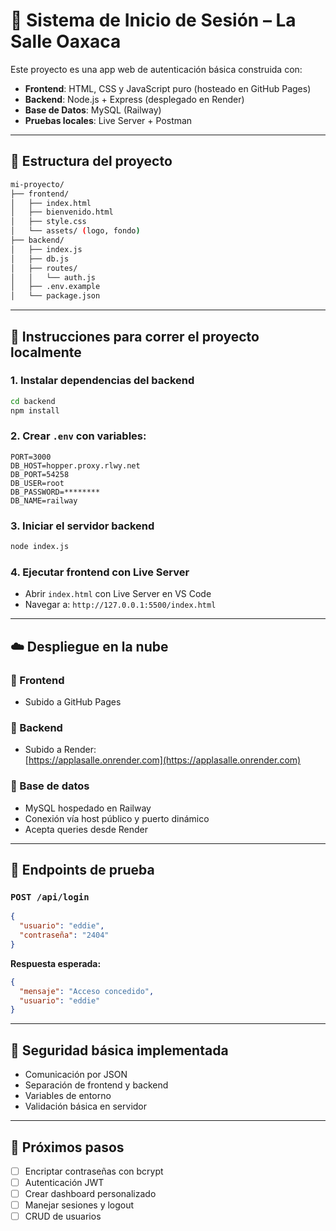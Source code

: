 
# 🔐 Sistema de Inicio de Sesión – La Salle Oaxaca

Este proyecto es una app web de autenticación básica construida con:

- **Frontend**: HTML, CSS y JavaScript puro (hosteado en GitHub Pages)
- **Backend**: Node.js + Express (desplegado en Render)
- **Base de Datos**: MySQL (Railway)
- **Pruebas locales**: Live Server + Postman

---

## 📂 Estructura del proyecto

```bash
mi-proyecto/
├── frontend/
│   ├── index.html
│   ├── bienvenido.html
│   ├── style.css
│   └── assets/ (logo, fondo)
├── backend/
│   ├── index.js
│   ├── db.js
│   ├── routes/
│   │   └── auth.js
│   ├── .env.example
│   └── package.json
```

---

## 🚀 Instrucciones para correr el proyecto localmente

### 1. Instalar dependencias del backend

```bash
cd backend
npm install
```

### 2. Crear `.env` con variables:

```env
PORT=3000
DB_HOST=hopper.proxy.rlwy.net
DB_PORT=54258
DB_USER=root
DB_PASSWORD=********
DB_NAME=railway
```

### 3. Iniciar el servidor backend

```bash
node index.js
```

### 4. Ejecutar frontend con Live Server

- Abrir `index.html` con Live Server en VS Code
- Navegar a: `http://127.0.0.1:5500/index.html`

---

## ☁️ Despliegue en la nube

### 🔹 Frontend

- Subido a GitHub Pages

### 🔹 Backend

- Subido a Render:  
  [https://applasalle.onrender.com](https://applasalle.onrender.com)

### 🔹 Base de datos

- MySQL hospedado en Railway
- Conexión vía host público y puerto dinámico
- Acepta queries desde Render

---

## 🧪 Endpoints de prueba

### `POST /api/login`

```json
{
  "usuario": "eddie",
  "contraseña": "2404"
}
```

**Respuesta esperada:**

```json
{
  "mensaje": "Acceso concedido",
  "usuario": "eddie"
}
```

---

## 🔐 Seguridad básica implementada

- Comunicación por JSON
- Separación de frontend y backend
- Variables de entorno
- Validación básica en servidor

---

## 🌱 Próximos pasos

- [ ] Encriptar contraseñas con bcrypt
- [ ] Autenticación JWT
- [ ] Crear dashboard personalizado
- [ ] Manejar sesiones y logout
- [ ] CRUD de usuarios
